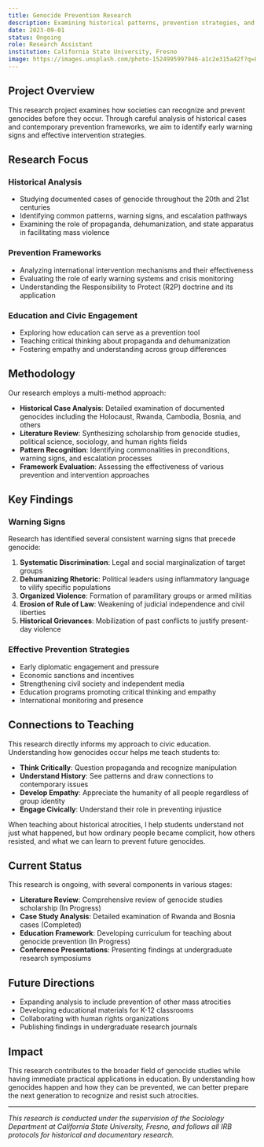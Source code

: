 ```yaml
---
title: Genocide Prevention Research
description: Examining historical patterns, prevention strategies, and the role of education in recognizing and preventing mass atrocities.
date: 2023-09-01
status: Ongoing
role: Research Assistant
institution: California State University, Fresno
image: https://images.unsplash.com/photo-1524995997946-a1c2e315a42f?q=80&w=1470&auto=format&fit=crop
---
```


## Project Overview

This research project examines how societies can recognize and prevent genocides before they occur. Through careful analysis of historical cases and contemporary prevention frameworks, we aim to identify early warning signs and effective intervention strategies.

## Research Focus

### Historical Analysis
- Studying documented cases of genocide throughout the 20th and 21st centuries
- Identifying common patterns, warning signs, and escalation pathways
- Examining the role of propaganda, dehumanization, and state apparatus in facilitating mass violence

### Prevention Frameworks
- Analyzing international intervention mechanisms and their effectiveness
- Evaluating the role of early warning systems and crisis monitoring
- Understanding the Responsibility to Protect (R2P) doctrine and its application

### Education and Civic Engagement
- Exploring how education can serve as a prevention tool
- Teaching critical thinking about propaganda and dehumanization
- Fostering empathy and understanding across group differences

## Methodology

Our research employs a multi-method approach:

- **Historical Case Analysis**: Detailed examination of documented genocides including the Holocaust, Rwanda, Cambodia, Bosnia, and others
- **Literature Review**: Synthesizing scholarship from genocide studies, political science, sociology, and human rights fields
- **Pattern Recognition**: Identifying commonalities in preconditions, warning signs, and escalation processes
- **Framework Evaluation**: Assessing the effectiveness of various prevention and intervention approaches

## Key Findings

### Warning Signs
Research has identified several consistent warning signs that precede genocide:

1. **Systematic Discrimination**: Legal and social marginalization of target groups
2. **Dehumanizing Rhetoric**: Political leaders using inflammatory language to vilify specific populations
3. **Organized Violence**: Formation of paramilitary groups or armed militias
4. **Erosion of Rule of Law**: Weakening of judicial independence and civil liberties
5. **Historical Grievances**: Mobilization of past conflicts to justify present-day violence

### Effective Prevention Strategies
- Early diplomatic engagement and pressure
- Economic sanctions and incentives
- Strengthening civil society and independent media
- Education programs promoting critical thinking and empathy
- International monitoring and presence

## Connections to Teaching

This research directly informs my approach to civic education. Understanding how genocides occur helps me teach students to:

- **Think Critically**: Question propaganda and recognize manipulation
- **Understand History**: See patterns and draw connections to contemporary issues
- **Develop Empathy**: Appreciate the humanity of all people regardless of group identity
- **Engage Civically**: Understand their role in preventing injustice

When teaching about historical atrocities, I help students understand not just what happened, but how ordinary people became complicit, how others resisted, and what we can learn to prevent future genocides.

## Current Status

This research is ongoing, with several components in various stages:

- **Literature Review**: Comprehensive review of genocide studies scholarship (In Progress)
- **Case Study Analysis**: Detailed examination of Rwanda and Bosnia cases (Completed)
- **Education Framework**: Developing curriculum for teaching about genocide prevention (In Progress)
- **Conference Presentations**: Presenting findings at undergraduate research symposiums

## Future Directions

- Expanding analysis to include prevention of other mass atrocities
- Developing educational materials for K-12 classrooms
- Collaborating with human rights organizations
- Publishing findings in undergraduate research journals

## Impact

This research contributes to the broader field of genocide studies while having immediate practical applications in education. By understanding how genocides happen and how they can be prevented, we can better prepare the next generation to recognize and resist such atrocities.

---

*This research is conducted under the supervision of the Sociology Department at California State University, Fresno, and follows all IRB protocols for historical and documentary research.*
